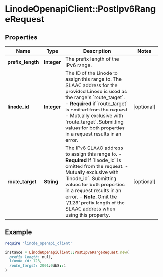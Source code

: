 # LinodeOpenapiClient::PostIpv6RangeRequest

## Properties

| Name | Type | Description | Notes |
| ---- | ---- | ----------- | ----- |
| **prefix_length** | **Integer** | The prefix length of the IPv6 range. |  |
| **linode_id** | **Integer** | The ID of the Linode to assign this range to. The SLAAC address for the provided Linode is used as the range&#39;s &#x60;route_target&#x60;.  - __Required__ if &#x60;route_target&#x60; is omitted from the request.  - Mutually exclusive with &#x60;route_target&#x60;. Submitting values for both properties in a request results in an error. | [optional] |
| **route_target** | **String** | The IPv6 SLAAC address to assign this range to.  - __Required__ if &#x60;linode_id&#x60; is omitted from the request.  - Mutually exclusive with &#x60;linode_id&#x60;. Submitting values for both properties in a request results in an error.  - __Note__. Omit the &#x60;/128&#x60; prefix length of the SLAAC address when using this property. | [optional] |

## Example

```ruby
require 'linode_openapi_client'

instance = LinodeOpenapiClient::PostIpv6RangeRequest.new(
  prefix_length: null,
  linode_id: 123,
  route_target: 2001:0db8::1
)
```

